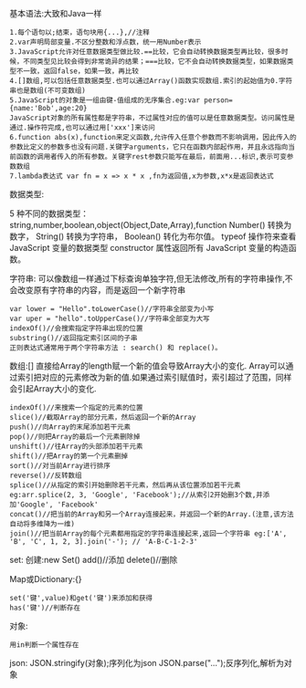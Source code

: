 基本语法:大致和Java一样

    1.每个语句以;结束，语句块用{...},//注释
    2.var声明局部变量.不区分整数和浮点数，统一用Number表示
    3.JavaScript允许对任意数据类型做比较.==比较，它会自动转换数据类型再比较，很多时候，不同类型见比较会得到非常诡异的结果；===比较，它不会自动转换数据类型，如果数据类型不一致，返回false，如果一致，再比较
    4.[]数组,可以包括任意数据类型.也可以通过Array()函数实现数组.索引的起始值为0.字符串也是数组(不可变数组)
    5.JavaScript的对象是一组由键-值组成的无序集合.eg:var person={name:'Bob',age:20}
    JavaScript对象的所有属性都是字符串，不过属性对应的值可以是任意数据类型。访问属性是通过.操作符完成,也可以通过用['xxx']来访问
    6.function abs(x),function来定义函数,允许传入任意个参数而不影响调用，因此传入的参数比定义的参数多也没有问题.关键字arguments，它只在函数内部起作用，并且永远指向当前函数的调用者传入的所有参数。关键字rest参数只能写在最后，前面用...标识,表示可变参数数组
    7.lambda表达式 var fn = x => x * x ,fn为返回值,x为参数,x*x是返回表达式

数据类型:

5 种不同的数据类型：string,number,boolean,object(Object,Date,Array),function
    Number() 转换为数字， String() 转换为字符串， Boolean() 转化为布尔值。
    typeof 操作符来查看 JavaScript 变量的数据类型
    constructor 属性返回所有 JavaScript 变量的构造函数。

字符串:
    可以像数组一样通过下标查询单独字符,但无法修改,所有的字符串操作,不会改变原有字符串的内容，而是返回一个新字符串

    var lower = "Hello".toLowerCase()//字符串全部变为小写
    var uper = "hello".toUpperCase()//字符串全部变为大写
    indexOf()//会搜索指定字符串出现的位置
    substring()//返回指定索引区间的子串
    正则表达式通常用于两个字符串方法 : search() 和 replace()。

数组:[]
    直接给Array的length赋一个新的值会导致Array大小的变化.
    Array可以通过索引把对应的元素修改为新的值.如果通过索引赋值时，索引超过了范围，同样会引起Array大小的变化.

    indexOf()//来搜索一个指定的元素的位置
    slice()//截取Array的部分元素，然后返回一个新的Array
    push()//向Array的末尾添加若干元素
    pop()//则把Array的最后一个元素删除掉
    unshift()//往Array的头部添加若干元素
    shift()//把Array的第一个元素删掉
    sort()//对当前Array进行排序
    reverse()//反转数组
    splice()//从指定的索引开始删除若干元素，然后再从该位置添加若干元素 eg:arr.splice(2, 3, 'Google', 'Facebook');//从索引2开始删3个数,并添加'Google', 'Facebook'
    concat()//把当前的Array和另一个Array连接起来，并返回一个新的Array.(注意,该方法自动将多维降为一维)
    join()//把当前Array的每个元素都用指定的字符串连接起来,返回一个字符串 eg:['A', 'B', 'C', 1, 2, 3].join('-'); // 'A-B-C-1-2-3'

set:
    创建:new Set()
    add()//添加
    delete()//删除

Map或Dictionary:{}

    set('键',value)和get('键')来添加和获得
    has('键')//判断存在

对象:

    用in判断一个属性存在
json:
    JSON.stringify(对象);序列化为json
    JSON.parse("...");反序列化,解析为对象
